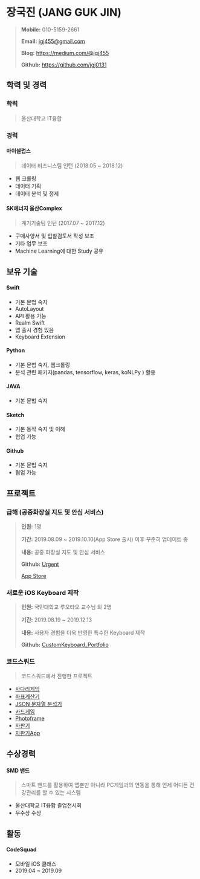 # 장국진 (JANG GUK JIN)

> **Mobile:** 010-5159-2661
>
> **Email:** jgj455@gmail.com
>
> **Blog:** https://medium.com/@jgj455
>
> **Github:** https://github.com/jgj0131

## 학력 및 경력

### 학력

> 울산대학교 IT융합

### 경력

#### 마이셀럽스

> 데이터 비즈니스팀 인턴 (2018.05 ~ 2018.12)

- 웹 크롤링
- 데이터 기획
- 데이터 분석 및 정제

#### SK에너지 울산Complex

> 계기기술팀 인턴 (2017.07 ~ 2017.12)

- 구매사양서 및 입찰검토서 작성 보조
- 기타 업무 보조
- Machine Learning에 대한 Study 공유

## 보유 기술

#### Swift

- 기본 문법 숙지
- AutoLayout
- API 활용 가능
- Realm Swift
- 앱 출시 경험 있음
- Keyboard Extension

#### Python

- 기본 문법 숙지, 웹크롤링
- 분석 관련 패키지(pandas, tensorflow, keras, koNLPy ) 활용

#### JAVA

- 기본 문법 숙지

#### Sketch

- 기본 동작 숙지 및 이해
- 협업 가능

#### Github

- 기본 문법 숙지
- 협업 가능

## 프로젝트

### 급해 (공중화장실 지도 및 안심 서비스)

> **인원:** 1명
>
> **기간:** 2019.08.09 ~ 2019.10.10(App Store 출시) 이후 꾸준히 업데이트 중
>
> **내용:** 공중 화장실 지도 및 안심 서비스
>
> **Github:** [Urgent](https://github.com/jgj0131/Urgent)
>
> [App Store](https://apps.apple.com/kr/app/%EA%B8%89%ED%95%B4/id1482602320?l=en)

### 새로운 iOS Keyboard 제작

> **인원:** 국민대학교 루오타오 교수님 외 2명
>
> **기간:** 2019.08.19 ~ 2019.12.13
>
> **내용:** 사용자 경험을 더욱 반영한 특수한 Keyboard 제작
>
> **Github:** [CustomKeyboard_Portfolio](https://github.com/jgj0131/CustomKeyboard_Portfolio)

### 코드스쿼드

> 코드스쿼드에서 진행한 프로젝트

- [사다리게임](https://github.com/jgj0131/swift-laddergame)
- [좌표계산기](https://github.com/jgj0131/swift-coordinate)
- [JSON 문자열 분석기](https://github.com/jgj0131/swift-jsonparser)
- [카드게임](https://github.com/jgj0131/swift-cardgame)
- [Photoframe](https://github.com/jgj0131/swift-photoframe)
- [자판기](https://github.com/jgj0131/swift-vendingmachine)
- [자판기App](https://github.com/jgj0131/swift-vendingmachineapp)

## 수상경력

#### SMD 밴드

> 스마트 밴드를 활용하여 앱뿐만 아니라 PC게임과의 연동을 통해 언제 어디든 건강관리를 할 수 있는 시스템

- 울산대학교 IT융합 졸업전시회
- 우수상 수상

## 활동

#### CodeSquad

- 모바일 iOS 클래스
- 2019.04 ~ 2019.09

